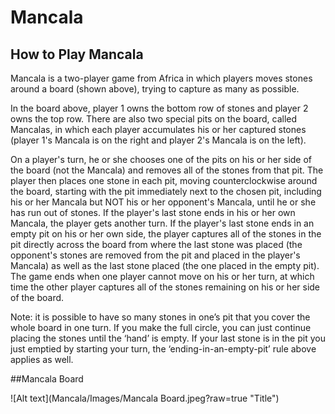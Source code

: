 # Mancala
## How to Play Mancala
Mancala is a two-player game from Africa in which players moves stones around a board
(shown above), trying to capture as many as possible.

In the board above, player 1 owns the bottom row of stones and player 2 owns the top row.
There are also two special pits on the board, called Mancalas, in which each player
accumulates his or her captured stones (player 1's Mancala is on the right and player 2's
Mancala is on the left).

On a player's turn, he or she chooses one of the pits on his or her side of the board (not
the Mancala) and removes all of the stones from that pit. The player then places one stone in
each pit, moving counterclockwise around the board, starting with the pit immediately next to the
chosen pit, including his or her Mancala but NOT his or her opponent's Mancala, until he or she
has run out of stones. If the player's last stone ends in his or her own Mancala, the player gets
another turn. If the player's last stone ends in an empty pit on his or her own side, the player
captures all of the stones in the pit directly across the board from where the last stone was
placed (the opponent's stones are removed from the pit and placed in the player's Mancala) as
well as the last stone placed (the one placed in the empty pit). The game ends when one player
cannot move on his or her turn, at which time the other player captures all of the stones
remaining on his or her side of the board.

Note: it is possible to have so many stones in one’s pit that you cover the whole board in one
turn. If you make the full circle, you can just continue placing the stones until the ‘hand’ is empty.
If your last stone is in the pit you just emptied by starting your turn, the ‘ending-in-an-empty-pit’
rule above applies as well.

##Mancala Board

![Alt text](Mancala/Images/Mancala Board.jpeg?raw=true "Title") 
